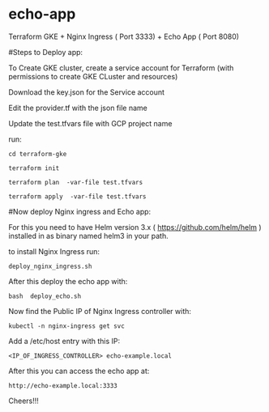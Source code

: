 # echo-app
Terraform GKE + Nginx Ingress ( Port 3333) + Echo App ( Port 8080)

#Steps to Deploy app:


To Create GKE cluster, create a service account for Terraform  (with permissions to create GKE CLuster and resources)

Download the key.json for the Service account

Edit the provider.tf with the json file name

Update the test.tfvars file with GCP project name

run:

`cd terraform-gke`

 `terraform init`

`terraform plan  -var-file test.tfvars`

`terraform apply  -var-file test.tfvars`

#Now deploy Nginx ingress and Echo app:

For this you need to have Helm version 3.x ( https://github.com/helm/helm ) installed in as binary named helm3 in your path.

to install Nginx Ingress run:


`deploy_nginx_ingress.sh
`

After this deploy the echo app with:


`
bash  deploy_echo.sh
`

Now find the Public IP of Nginx Ingress controller with:


`kubectl -n nginx-ingress get svc`

Add a /etc/host entry with this IP:


`<IP_OF_INGRESS_CONTROLLER> echo-example.local`


After this you can access the echo app at:

`http://echo-example.local:3333`

Cheers!!!
